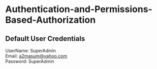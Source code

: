 # Authentication-and-Permissions-Based-Authorization

## Default User Credentials
UserName: SuperAdmin\
Email: a2masum@yahoo.com\
Password: SuperAdmin
